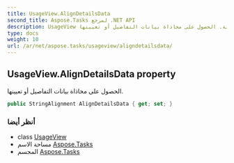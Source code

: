 ```yaml
---
title: UsageView.AlignDetailsData
second_title: Aspose.Tasks لمرجع .NET API
description: UsageView ملكية. الحصول على محاذاة بيانات التفاصيل أو تعيينها.
type: docs
weight: 10
url: /ar/net/aspose.tasks/usageview/aligndetailsdata/
---
```

## UsageView.AlignDetailsData property

الحصول على محاذاة بيانات التفاصيل أو تعيينها.

```csharp
public StringAlignment AlignDetailsData { get; set; }
```

### أنظر أيضا

* class [UsageView](../)
* مساحة الاسم [Aspose.Tasks](../../usageview/)
* المجسم [Aspose.Tasks](../../../)



